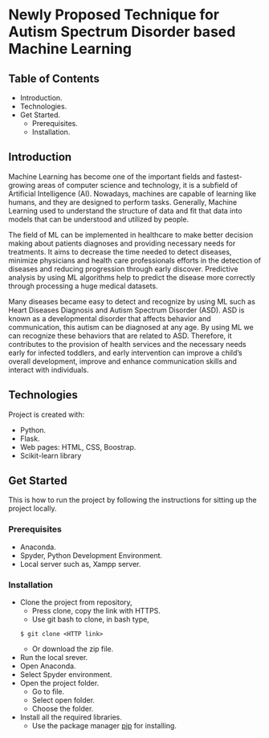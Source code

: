 # Newly Proposed Technique for Autism Spectrum Disorder based Machine Learning  

## Table of Contents
- Introduction.
- Technologies.
- Get Started.
  - Prerequisites.
  - Installation.

## Introduction
Machine Learning has become one of the important fields and fastest-growing areas of computer science and technology, it is a subfield of Artificial Intelligence (AI). Nowadays, machines are capable of learning like humans, and they are designed to perform tasks. Generally, Machine Learning used to understand the structure of data and fit that data into models that can be understood and utilized by people.

The field of ML can be implemented in healthcare to make better decision making about patients diagnoses and providing necessary needs for treatments. It aims to decrease the time needed to detect diseases, minimize physicians and health care professionals efforts in the detection of diseases and reducing progression through early discover. Predictive analysis by using ML algorithms help to predict the disease more correctly through processing a huge medical datasets.

Many diseases became easy to detect and recognize by using ML such as Heart Diseases Diagnosis and Autism Spectrum Disorder (ASD). ASD is known as a developmental disorder that affects behavior and communication, this autism can be diagnosed at any age. By using ML we can recognize these behaviors that are related to ASD. Therefore, it contributes to the provision of health services and the necessary needs early for infected toddlers, and early intervention can improve a child’s overall development, improve and enhance communication skills and interact with individuals.

## Technologies
Project is created with:
- Python.
- Flask.
- Web pages: HTML, CSS, Boostrap.
- Scikit-learn library

## Get Started
This is how to run the project by following the instructions for sitting up the project locally.
### Prerequisites
- Anaconda.
- Spyder, Python Development Environment.
- Local server such as, Xampp server.
### Installation
- Clone the project from repository,
  - Press clone, copy the link with HTTPS.
  - Use git bash to clone, in bash type,
  ```
  $ git clone <HTTP link>
  ```
  - Or download the zip file.
- Run the local srever.
- Open Anaconda.
- Select Spyder environment.
- Open the project folder.
  - Go to file.
  - Select open folder.
  - Choose the folder.
- Install all the required libraries.
  - Use the package manager [pip](https://pip.pypa.io/en/stable/) for installing.
